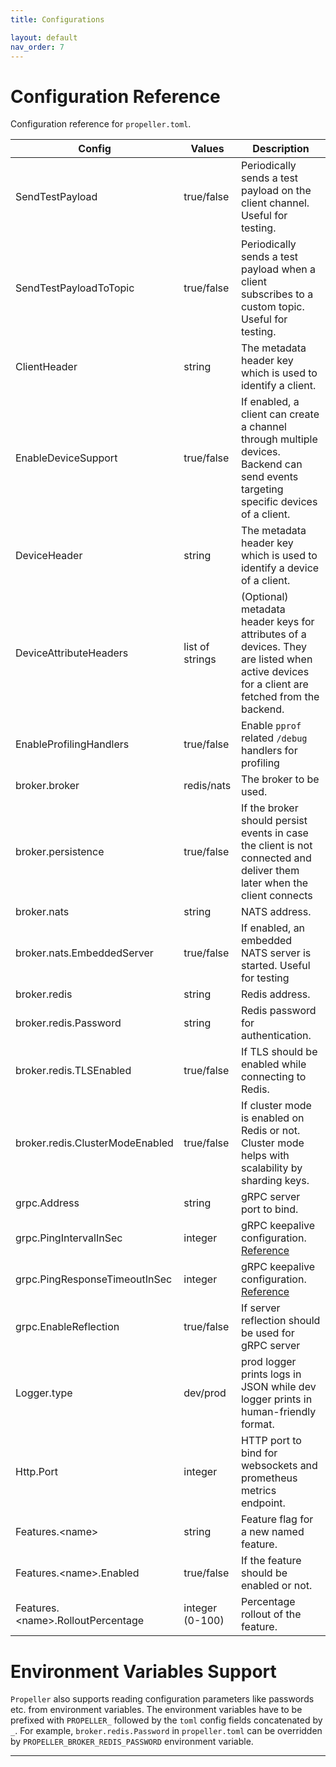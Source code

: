 ```yaml
---
title: Configurations

layout: default
nav_order: 7
---
```

# Configuration Reference

Configuration reference for `propeller.toml`.

| Config                             | Values          | Description                                                                                                                                 |
|------------------------------------|-----------------|---------------------------------------------------------------------------------------------------------------------------------------------|
| SendTestPayload                    | true/false      | Periodically sends a test payload on the client channel. Useful for testing.                                                                |
| SendTestPayloadToTopic             | true/false      | Periodically sends a test payload when a client subscribes to a custom topic. Useful for testing.                                           |
| ClientHeader                       | string          | The metadata header key which is used to identify a client.                                                                                 |
| EnableDeviceSupport                | true/false      | If enabled, a client can create a channel through multiple devices. Backend can send events targeting specific devices of a client.         |
| DeviceHeader                       | string          | The metadata header key which is used to identify a device of a client.                                                                     |
| DeviceAttributeHeaders             | list of strings | (Optional) metadata header keys for attributes of a devices. They are listed when active devices for a client are fetched from the backend. |
| EnableProfilingHandlers            | true/false      | Enable `pprof` related `/debug` handlers for profiling                                                                                      |
| broker.broker                      | redis/nats      | The broker to be used.                                                                                                                      |
| broker.persistence                 | true/false      | If the broker should persist events in case the client is not connected and deliver them later when the client connects                     |
| broker.nats                        | string          | NATS address.                                                                                                                               |
| broker.nats.EmbeddedServer         | true/false      | If enabled, an embedded NATS server is started. Useful for testing                                                                          |
| broker.redis                       | string          | Redis address.                                                                                                                              |
| broker.redis.Password              | string          | Redis password for authentication.                                                                                                          |
| broker.redis.TLSEnabled            | true/false      | If TLS should be enabled while connecting to Redis.                                                                                         |
| broker.redis.ClusterModeEnabled    | true/false      | If cluster mode is enabled on Redis or not. Cluster mode helps with scalability by sharding keys.                                           |
| grpc.Address                       | string          | gRPC server port to bind.                                                                                                                   |
| grpc.PingIntervalInSec             | integer         | gRPC keepalive configuration. [Reference](https://grpc.io/docs/guides/keepalive/)                                                           |
| grpc.PingResponseTimeoutInSec      | integer         | gRPC keepalive configuration. [Reference](https://grpc.io/docs/guides/keepalive/)                                                           |
| grpc.EnableReflection              | true/false      | If server reflection should be used for gRPC server                                                                                         |
| Logger.type                        | dev/prod        | prod logger prints logs in JSON while dev logger prints in human-friendly format.                                                           |
| Http.Port                          | integer         | HTTP port to bind for websockets and prometheus metrics endpoint.                                                                           |
| Features.\<name>                   | string          | Feature flag for a new named feature.                                                                                                       |
| Features.\<name>.Enabled           | true/false      | If the feature should be enabled or not.                                                                                                    |
| Features.\<name>.RolloutPercentage | integer (0-100) | Percentage rollout of the feature.                                                                                                          |

# Environment Variables Support

`Propeller` also supports reading configuration parameters like passwords etc. from environment variables. The environment variables have to be prefixed with `PROPELLER_` followed by the `toml` config fields concatenated by `_`. For example, `broker.redis.Password` in `propeller.toml` can be overridden by `PROPELLER_BROKER_REDIS_PASSWORD` environment variable.  

---
